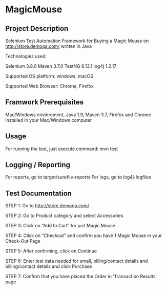 # MagicMouse

## Project Description

Selenium Test Automation Framework for Buying a Magic Mouse on http://store.demoqa.com/ written in Java

Technologies used:

Selenium 3.8.0
Maven 3.7.0
TestNG 6.13.1
log4j 1.2.17

Supported OS platform: windows, macOS

Supported Web Browser: Chrome, Firefox


## Framwork Prerequisites

Mac/Windows envinroment,
Java 1.9,
Maven 3.7,
Firefox and Chrome installed in your Mac/Windows computer

## Usage

For running the test, just execute command: mvn test

## Logging / Reporting

For reports, go to target/surefile-reports
For logs, go to log4j-logfiles



## Test Documentation

STEP 1: Go to http://store.demoqa.com/

STEP 2: Go to Product category and select Accessories

STEP 3: Click on “Add to Cart” for just Magic Mouse

STEP 4: Click on “Checkout” and confirm you have 1 Magic Mouse in your Check-Out Page

STEP 5: After confirming, click on Continue

STEP 6: Enter test data needed for email,  billing/contact details and billing/contact details and click Purchase

STEP 7: Confirm that you have placed the Order in ‘Transaction Results’ page


